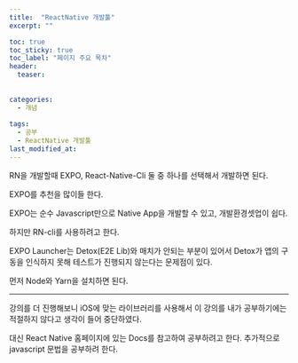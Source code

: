 ```yaml
---
title:  "ReactNative 개발툴"
excerpt: ""

toc: true
toc_sticky: true
toc_label: "페이지 주요 목차"
header:
  teaser: 
  
  
categories:
  - 개념
  
tags:
  - 공부
  - ReactNative 개발툴
last_modified_at: 
---
```


RN을 개발할때 EXPO, React-Native-Cli 둘 중 하나를 선택해서 개발하면 된다.

EXPO를 추천을 많이들 한다.

EXPO는 순수 Javascript만으로 Native App을 개발할 수 있고, 개발환경셋업이 쉽다.

하지만 RN-cli를 사용하려고 한다.

EXPO Launcher는 Detox(E2E Lib)와 매치가 안되는 부분이 있어서 Detox가 앱의 구동을 인식하지 못해 테스트가 진행되지 않는다는 문제점이 있다.

먼저 Node와 Yarn을 설치하면 된다.

-------------------------------------

강의를 더 진행해보니 iOS에 맞는 라이브러리를 사용해서 이 강의를 내가 공부하기에는 적절하지 않다고 생각이 들어 중단하였다.

대신 React Native 홈페이지에 있는 Docs를 참고하여 공부하려고 한다. 추가적으로 javascript 문법을 공부하려 한다.
